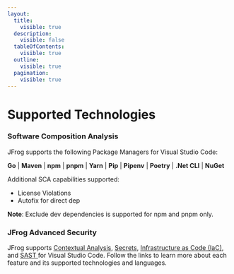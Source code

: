 ```yaml
---
layout:
  title:
    visible: true
  description:
    visible: false
  tableOfContents:
    visible: true
  outline:
    visible: true
  pagination:
    visible: true
---
```


# Supported Technologies

### Software Composition Analysis&#x20;

JFrog supports the following Package Managers for Visual Studio Code:

**Go** | **Maven** | **npm** | **pnpm** | **Yarn** | **Pip** | **Pipenv** | **Poetry** | **.Net CLI** | **NuGet**&#x20;

Additional SCA capabilities supported:&#x20;

* License Violations
* Autofix for direct dep

**Note**: Exclude dev dependencies is supported for npm and pnpm only.&#x20;

### JFrog Advanced Security

JFrog supports [Contextual Analysis](../../../jfrog-security-for-developers/features/contextual-analysis.md), [Secrets](../../../jfrog-security-for-developers/features/secrets.md), [Infrastructure as Code (IaC)](../../../jfrog-security-for-developers/features/infrastructure-as-code-iac.md), and [SAST ](../../../jfrog-security-features/sast/)for Visual Studio Code. Follow the links to learn more about each feature and its supported technologies and languages.&#x20;




